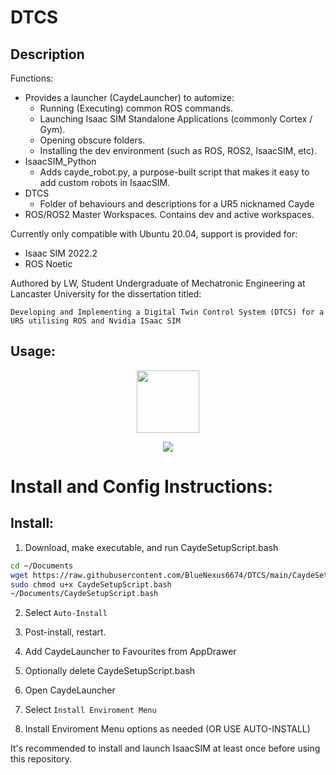 # DTCS
## Description
Functions:
- Provides a launcher (CaydeLauncher) to automize:
  - Running (Executing) common ROS commands.
  - Launching Isaac SIM Standalone Applications (commonly Cortex / Gym).
  - Opening obscure folders.
  - Installing the dev environment (such as ROS, ROS2, IsaacSIM, etc).
- IsaacSIM_Python
  - Adds cayde_robot.py, a purpose-built script that makes it easy to add custom robots in IsaacSIM.
- DTCS
  - Folder of behaviours and descriptions for a UR5 nicknamed Cayde
- ROS/ROS2 Master Workspaces. Contains dev and active workspaces.

Currently only compatible with Ubuntu 20.04, support is provided for:
- Isaac SIM 2022.2
- ROS Noetic

Authored by LW, Student Undergraduate of Mechatronic Engineering at Lancaster University for the dissertation titled:

```Developing and Implementing a Digital Twin Control System (DTCS) for a UR5 utilising ROS and Nvidia ISaac SIM```


## Usage:
<p align="center">
 <img src="https://user-images.githubusercontent.com/65248566/218260574-a83cd6ab-07f8-4f88-8f2c-bebf3f48dbf3.png" width=100 height=100 />
</p>

<p align="center">
 <img src="https://user-images.githubusercontent.com/65248566/218261000-a43e2090-6c92-48e2-840b-360386d21f69.png" />
</p>

# Install and Config Instructions:
## Install:
1. Download, make executable, and run CaydeSetupScript.bash
```bash
cd ~/Documents
wget https://raw.githubusercontent.com/BlueNexus6674/DTCS/main/CaydeSetupScript.bash
sudo chmod u+x CaydeSetupScript.bash
~/Documents/CaydeSetupScript.bash
```

2. Select ```Auto-Install```

3. Post-install, restart.

4. Add CaydeLauncher to Favourites from AppDrawer

5. Optionally delete CaydeSetupScript.bash 

6. Open CaydeLauncher

7. Select ```Install Enviroment Menu```

8. Install Enviroment Menu options as needed (OR USE AUTO-INSTALL)

It's recommended to install and launch IsaacSIM at least once before using this repository. 
